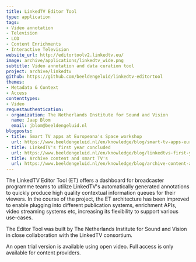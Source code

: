 ```yaml
---
title: LinkedTV Editor Tool
type: application
tags:
- Video annotation
- Television
- LOD
- Content Enrichments
- Interactive Television
website_url: http://editortoolv2.linkedtv.eu/
image: archive/applications/linkedtv_wide.png
subtitle: Video annotation and data curation tool
project: archive/linkedtv
github: https://github.com/beeldengeluid/linkedtv-editortool
themes:
- Metadata & Context
- Access
contenttypes:
- Video
requestauthentication:
- organization: The Netherlands Institute for Sound and Vision
  name: Jaap Blom
  email: jblom@beeldengeluid.nl
blogposts:
- title: Smart TV apps at Europeana's Space workshop
  url: https://www.beeldengeluid.nl/en/knowledge/blog/smart-tv-apps-europeana-space-workshop
- title: LinkedTV's first year concluded
  url: https://www.beeldengeluid.nl/en/knowledge/blog/linkedtvs-first-year-concluded
- title: Archive content and smart TV's
  url: https://www.beeldengeluid.nl/en/knowledge/blog/archive-content-and-smart-tvs
---
```


The LinkedTV Editor Tool (ET) offers a dashboard for broadcaster programme teams to utilize LinkedTV's automatically generated annotations to quickly produce high quality contextual information queues for their viewers. In the course of the project, the ET architecture has been improved to enable plugging into different publication systems, enrichment APIs, video streaming systems etc, increasing its flexibility to support various use-cases.

The Editor Tool was built by The Netherlands Institute for Sound and Vision in close collaboration with the LinkedTV consortium.

An open trial version is available using open video. Full access is only available for content providers.
